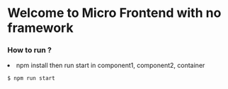<h1>Welcome to Micro Frontend with no framework </h1>

<h3>How to run ?</h3>
<li>npm install then run start in component1, component2, container</li>

```
$ npm run start
```